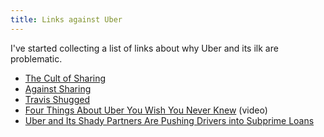 ```yaml
---
title: Links against Uber
---
```


I've started collecting a list of links about why Uber and its ilk are problematic.

- [The Cult of Sharing](http://www.mrteacup.org/post/the-cult-of-sharing.html)
- [Against Sharing](https://www.jacobinmag.com/2014/09/against-sharing/)
- [Travis Shugged](http://pando.com/2012/10/24/travis-shrugged/)
- [Four Things About Uber You Wish You Never Knew](https://www.youtube.com/watch?v=XT8Kv7Et0OI) (video)
- [Uber and Its Shady Partners Are Pushing Drivers into Subprime Loans](http://valleywag.gawker.com/uber-and-its-shady-partners-are-pushing-drivers-into-su-1649936785)